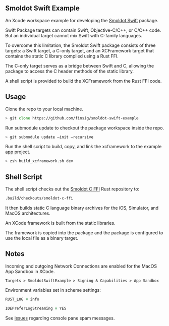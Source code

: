## Smoldot Swift Example

An Xcode workspace example for developing the [Smoldot Swift](https://github.com/finsig/smoldot-swift) package.

Swift Package targets can contain Swift, Objective-C/C++, or C/C++ code. But an individual target cannot mix Swift with C-family languages.

To overcome this limitation, the Smoldot Swift package consists of three targets: a Swift target, a C-only target, and an XCFramework target that contains the static C library compiled using a Rust FFI.

The C-only target serves as a bridge between Swift and C, allowing the package to access the C header methods of the static library.

A shell script is provided to build the XCFramework from the Rust FFI code.

## Usage

Clone the repo to your local machine.
```zsh
> git clone https://github.com/finsig/smoldot-swift-example
```
Run submodule update to checkout the package workspace inside the repo.

```zsh
> git submodule update –init –recursive
```

Run the shell script to build, copy, and link the xcframework to the example app project.

```zsh
> zsh build_xcframework.sh dev
```

## Shell Script

The shell script checks out the [Smoldot C FFI](https://github.com/finsig/smoldot-c-ffi) Rust repository to:
```zsh
.build/checkouts/smoldot-c-ffi
```

It then builds static C language binary archives for the iOS, Simulator, and MacOS architectures.

An XCode framework is built from the static libraries. 

The framework is copied into the package and the package is configured to use the local file as a binary target.

## Notes

Incoming and outgoing Network Connections are enabled for the MacOS App Sandbox in XCode.

``Targets > SmoldotSwiftExample > Signing & Capabilities > App Sandbox``

Environment variables set in scheme settings:

```zsh
RUST_LOG = info
```

```zsh
IDEPreferLogStreaming = YES
```

See [issues](https://github.com/finsig/smoldot-swift/issues) regarding console pane spam messages.
